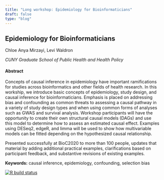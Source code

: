 ```yaml
---
title: "Long workshop: Epidemiology for Bioinformaticians"
draft: false
type: "blog"
---
```


## Epidemiology for Bioinformaticians

Chloe Anya Mirzayi, Levi Waldron

_CUNY Graduate School of Public Health and Health Policy_

#### Abstract

Concepts of causal inference in epidemiology have important ramifications for studies across bioinformatics and other fields of health research. In this workship, we introduce basic concepts of epidemiology, study design, and causal inference for bioinformaticians. Emphasis is placed on addressing bias and confounding as common threats to assessing a causal pathway in a variety of study design types and when using common forms of analyses such as GWAS and survival analysis. Workshop participants will have the opportunity to create their own structural causal models (DAGs) and use this model to determine how to assess an estimated causal effect. Examples using DESeq2, edgeR, and limma will be used to show how multivariable models can be fitted depending on the hypothesized causal relationship.

Presented successfully at BioC2020 to more than 100 people, updates that material by adding additional practical examples, clarifications based on participant feedback, and substantive revisions of existing examples.

**Keywords:** causal inference, epidemiology, confounding, selection bias

[![R build status](https://github.com/cmirzayi/EpiForBioWorkshop2021/workflows/.github/workflows/basic_checks.yaml/badge.svg)](https://github.com/cmirzayi/EpiForBioWorkshop2021/actions)
